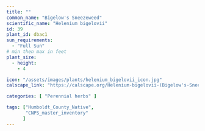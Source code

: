 ```yaml
---
title: ""
common_name: "Bigelow's Sneezeweed"
scientific_name: "Helenium bigelovii"
id: 39
plant_id: dbac1
sun_requirements:
  - "Full Sun"
# min then max in feet
plant_size:
  - height: 
    - 4

icon: "/assets/images/plants/helenium_bigelovii_icon.jpg" 
calscape_link: "https://calscape.org/Helenium-bigelovii-(Bigelow's-Sneezeweed)"

categories: [ "Perennial herbs" ]

tags: ["Humboldt_County_Native",
       "CNPS_master_inventory"
      ]
---
```


